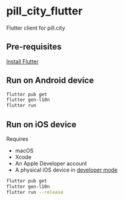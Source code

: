 # pill_city_flutter

Flutter client for pill.city

## Pre-requisites
[Install Flutter](https://docs.flutter.dev/get-started/install)

## Run on Android device
```bash
flutter pub get
flutter gen-l10n
flutter run
```

## Run on iOS device
Requires
- macOS
- Xcode
- An Apple Developer account
- A physical iOS device in [developer mode](https://developer.apple.com/documentation/xcode/enabling-developer-mode-on-a-device)

```bash
flutter pub get
flutter gen-l10n
flutter run --release
```
